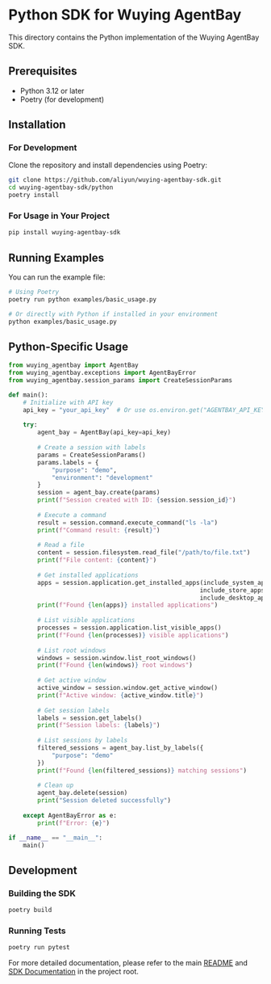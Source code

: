 # Python SDK for Wuying AgentBay

This directory contains the Python implementation of the Wuying AgentBay SDK.

## Prerequisites

- Python 3.12 or later
- Poetry (for development)

## Installation

### For Development

Clone the repository and install dependencies using Poetry:

```bash
git clone https://github.com/aliyun/wuying-agentbay-sdk.git
cd wuying-agentbay-sdk/python
poetry install
```

### For Usage in Your Project

```bash
pip install wuying-agentbay-sdk
```

## Running Examples

You can run the example file:

```bash
# Using Poetry
poetry run python examples/basic_usage.py

# Or directly with Python if installed in your environment
python examples/basic_usage.py
```

## Python-Specific Usage

```python
from wuying_agentbay import AgentBay
from wuying_agentbay.exceptions import AgentBayError
from wuying_agentbay.session_params import CreateSessionParams

def main():
    # Initialize with API key
    api_key = "your_api_key"  # Or use os.environ.get("AGENTBAY_API_KEY")
    
    try:
        agent_bay = AgentBay(api_key=api_key)
        
        # Create a session with labels
        params = CreateSessionParams()
        params.labels = {
            "purpose": "demo",
            "environment": "development"
        }
        session = agent_bay.create(params)
        print(f"Session created with ID: {session.session_id}")
        
        # Execute a command
        result = session.command.execute_command("ls -la")
        print(f"Command result: {result}")
        
        # Read a file
        content = session.filesystem.read_file("/path/to/file.txt")
        print(f"File content: {content}")
        
        # Get installed applications
        apps = session.application.get_installed_apps(include_system_apps=True, 
                                                     include_store_apps=False, 
                                                     include_desktop_apps=True)
        print(f"Found {len(apps)} installed applications")
        
        # List visible applications
        processes = session.application.list_visible_apps()
        print(f"Found {len(processes)} visible applications")
        
        # List root windows
        windows = session.window.list_root_windows()
        print(f"Found {len(windows)} root windows")
        
        # Get active window
        active_window = session.window.get_active_window()
        print(f"Active window: {active_window.title}")
        
        # Get session labels
        labels = session.get_labels()
        print(f"Session labels: {labels}")
        
        # List sessions by labels
        filtered_sessions = agent_bay.list_by_labels({
            "purpose": "demo"
        })
        print(f"Found {len(filtered_sessions)} matching sessions")
        
        # Clean up
        agent_bay.delete(session)
        print("Session deleted successfully")
        
    except AgentBayError as e:
        print(f"Error: {e}")

if __name__ == "__main__":
    main()
```

## Development

### Building the SDK

```bash
poetry build
```

### Running Tests

```bash
poetry run pytest
```

For more detailed documentation, please refer to the main [README](../README.md) and [SDK Documentation](../docs/README.md) in the project root.
